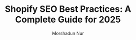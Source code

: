 ---
title: "Shopify SEO Best Practices: A Complete Guide for 2025"
description: "Learn how to optimize your Shopify store for search engines with these proven SEO strategies that will help you increase organic traffic and boost sales"
publishDate: "2025-03-22"
author: "Morshadun Nur"
image: "/images/blog-3.jpg"
tags: ["Shopify", "Shopify Apps", "E-commerce", "SEO", "Page Speed Optimization", "CRO"]
---